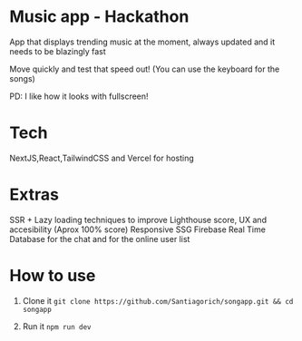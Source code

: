 # Music app - Hackathon

App that displays trending music at the moment, always updated and it needs to be blazingly fast

Move quickly and test that speed out! (You can use the keyboard for the songs)

PD: I like how it looks with fullscreen!

# Tech

NextJS,React,TailwindCSS and Vercel for hosting

# Extras

SSR + Lazy loading techniques to improve Lighthouse score, UX and accesibility (Aprox 100% score)
Responsive SSG
Firebase Real Time Database for the chat and for the online user list

# How to use 

1. Clone it
`git clone https://github.com/Santiagorich/songapp.git && cd songapp`

2. Run it
`npm run dev`

